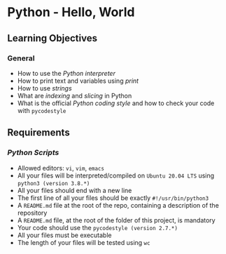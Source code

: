 # Python - Hello, World

## Learning Objectives

### General
- How to use the _Python interpreter_
- How to print text and variables using _print_
- How to use _strings_
- What are _indexing_ and _slicing_ in Python
- What is the official _Python coding style_ and how to check your code with `pycodestyle`

## Requirements

### _Python Scripts_
- Allowed editors: `vi`, `vim`, `emacs`
- All your files will be interpreted/compiled on `Ubuntu 20.04 LTS` using `python3 (version 3.8.*)`
- All your files should end with a new line
- The first line of all your files should be exactly `#!/usr/bin/python3`
- A `README.md` file at the root of the repo, containing a description of the repository
- A `README.md` file, at the root of the folder of this project, is mandatory
- Your code should use the `pycodestyle (version 2.7.*)`
- All your files must be executable
- The length of your files will be tested using `wc`
